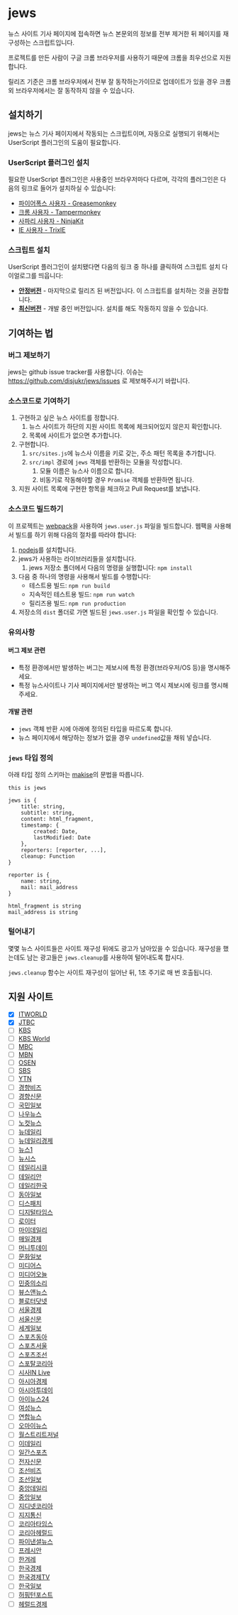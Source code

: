 # jews

뉴스 사이트 기사 페이지에 접속하면 뉴스 본문외의 정보를 전부 제거한 뒤 페이지를 재구성하는 스크립트입니다.

프로젝트를 만든 사람이 구글 크롬 브라우저를 사용하기 때문에 크롬을 최우선으로 지원합니다.

릴리즈 기준은 크롬 브라우저에서 전부 잘 동작하는가이므로 업데이트가 있을 경우 크롬 외 브라우저에서는 잘 동작하지 않을 수 있습니다.


## 설치하기

jews는 뉴스 기사 페이지에서 작동되는 스크립트이며, 자동으로 실행되기 위해서는 UserScript 플러그인의 도움이 필요합니다.

### UserScript 플러그인 설치

필요한 UserScript 플러그인은 사용중인 브라우저마다 다르며, 각각의 플러그인은 다음의 링크로 들어가 설치하실 수 있습니다:

* [파이어폭스 사용자 - Greasemonkey](https://addons.mozilla.org/ko/firefox/addon/greasemonkey/)
* [크롬 사용자 - Tampermonkey](https://chrome.google.com/webstore/detail/tampermonkey/dhdgffkkebhmkfjojejmpbldmpobfkfo)
* [사파리 사용자 - NinjaKit](https://github.com/os0x/NinjaKit)
* [IE 사용자 - TrixIE](http://sourceforge.net/projects/trixiewpf45/)

### 스크립트 설치

UserScript 플러그인이 설치됐다면 다음의 링크 중 하나를 클릭하여 스크립트 설치 다이얼로그를 띄웁니다:

* **[안정버전](https://github.com/disjukr/jews/raw/release/jews.user.js)** - 마지막으로 릴리즈 된 버전입니다. 이 스크립트를 설치하는 것을 권장합니다.
* **[최신버전](https://github.com/disjukr/jews/raw/master/jews.user.js)** - 개발 중인 버전입니다. 설치를 해도 작동하지 않을 수 있습니다.


## 기여하는 법

### 버그 제보하기

jews는 github issue tracker를 사용합니다.
이슈는 https://github.com/disjukr/jews/issues 로 제보해주시기 바랍니다.

### 소스코드로 기여하기

1. 구현하고 싶은 뉴스 사이트를 정합니다.
    1. 뉴스 사이트가 하단의 지원 사이트 목록에 체크되어있지 않은지 확인합니다.
    2. 목록에 사이트가 없으면 추가합니다.
2. 구현합니다.
    1. `src/sites.js`에 뉴스사 이름을 키로 갖는, 주소 패턴 목록을 추가합니다.
    2. `src/impl` 경로에 `jews` 객체를 반환하는 모듈을 작성합니다.
        1. 모듈 이름은 뉴스사 이름으로 합니다.
        2. 비동기로 작동해야할 경우 `Promise` 객체를 반환하면 됩니다.
3. 지원 사이트 목록에 구현한 항목을 체크하고 Pull Request를 보냅니다.

### 소스코드 빌드하기

이 프로젝트는 [webpack](http://webpack.github.io/)을 사용하여 `jews.user.js` 파일을 빌드합니다.
웹팩을 사용해서 빌드를 하기 위해 다음의 절차를 따라야 합니다:

1. [nodejs](https://nodejs.org/)를 설치합니다.
2. jews가 사용하는 라이브러리들을 설치합니다.
    1. jews 저장소 폴더에서 다음의 명령을 실행합니다: `npm install`
3. 다음 중 하나의 명령을 사용해서 빌드를 수행합니다:
    * 테스트용 빌드: `npm run build`
    * 지속적인 테스트용 빌드: `npm run watch`
    * 릴리즈용 빌드: `npm run production`
4. 저장소의 `dist` 폴더로 가면 빌드된 `jews.user.js` 파일을 확인할 수 있습니다.

### 유의사항

#### 버그 제보 관련
* 특정 환경에서만 발생하는 버그는 제보시에 특정 환경(브라우저/OS 등)을 명시해주세요.
* 특정 뉴스사이트나 기사 페이지에서만 발생하는 버그 역시 제보시에 링크를 명시해주세요.

#### 개발 관련
* `jews` 객체 반환 시에 아래에 정의된 타입을 따르도록 합니다.
* 뉴스 페이지에서 해당하는 정보가 없을 경우 `undefined`값을 채워 넣습니다.

### `jews` 타입 정의

아래 타입 정의 스키마는 [makise](https://github.com/disjukr/makise)의 문법을 따릅니다.
```makise
this is jews

jews is {
    title: string,
    subtitle: string,
    content: html_fragment,
    timestamp: {
        created: Date,
        lastModified: Date
    },
    reporters: [reporter, ...],
    cleanup: Function
}

reporter is {
    name: string,
    mail: mail_address
}

html_fragment is string
mail_address is string
```

### 털어내기

몇몇 뉴스 사이트들은 사이트 재구성 뒤에도 광고가 남아있을 수 있습니다.
재구성을 했는데도 남는 광고들은 `jews.cleanup`를 사용하여 털어내도록 합시다.

`jews.cleanup` 함수는 사이트 재구성이 일어난 뒤, 1초 주기로 매 번 호출됩니다.


## 지원 사이트

* [x] [ITWORLD](http://www.itworld.co.kr)
* [x] [JTBC](http://news.jtbc.joins.com)
* [ ] [KBS](http://news.kbs.co.kr)
* [ ] [KBS World](http://world.kbs.co.kr)
* [ ] [MBC](http://imnews.imbc.com)
* [ ] [MBN](http://mbn.mk.co.kr/pages/news/index.html)
* [ ] [OSEN](http://osen.mt.co.kr)
* [ ] [SBS](http://news.sbs.co.kr)
* [ ] [YTN](http://www.ytn.co.kr)
* [ ] [경향비즈](http://bizn.khan.co.kr)
* [ ] [경향신문](http://www.khan.co.kr)
* [ ] [국민일보](http://www.kmib.co.kr)
* [ ] [나우뉴스](http://nownews.seoul.co.kr)
* [ ] [노컷뉴스](http://www.nocutnews.co.kr)
* [ ] [뉴데일리](http://www.newdaily.co.kr)
* [ ] [뉴데일리경제](http://biz.newdaily.co.kr)
* [ ] [뉴스1](http://www.news1.kr)
* [ ] [뉴시스](http://www.newsis.com)
* [ ] [데일리시큐](http://dailysecu.com)
* [ ] [데일리안](http://www.dailian.co.kr)
* [ ] [데일리한국](http://daily.hankooki.com)
* [ ] [동아일보](http://www.donga.com)
* [ ] [디스패치](http://www.dispatch.co.kr)
* [ ] [디지털타임스](http://www.dt.co.kr)
* [ ] [로이터](http://www.reuters.com)
* [ ] [마이데일리](http://www.mydaily.co.kr)
* [ ] [매일경제](http://www.mk.co.kr)
* [ ] [머니투데이](http://www.mt.co.kr)
* [ ] [문화일보](http://www.munhwa.com)
* [ ] [미디어스](http://www.mediaus.co.kr/)
* [ ] [미디어오늘](http://www.mediatoday.co.kr)
* [ ] [민중의소리](http://www.vop.co.kr)
* [ ] [뷰스앤뉴스](http://www.viewsnnews.com)
* [ ] [블로터닷넷](http://www.bloter.net)
* [ ] [서울경제](http://economy.hankooki.com)
* [ ] [서울신문](http://www.seoul.co.kr)
* [ ] [세계일보](http://www.segye.com)
* [ ] [스포츠동아](http://sports.donga.com)
* [ ] [스포츠서울](http://www.sportsseoul.com)
* [ ] [스포츠조선](http://sports.chosun.com)
* [ ] [스포탈코리아](http://www.sportalkorea.com)
* [ ] [시사IN Live](http://www.sisainlive.com)
* [ ] [아시아경제](http://www.asiae.co.kr)
* [ ] [아시아투데이](http://www.asiatoday.co.kr)
* [ ] [아이뉴스24](http://www.inews24.com)
* [ ] [여성뉴스](http://www.womennews.co.kr)
* [ ] [연합뉴스](http://www.yonhapnews.co.kr)
* [ ] [오마이뉴스](http://www.ohmynews.com)
* [ ] [월스트리트저널](http://kr.wsj.com)
* [ ] [이데일리](http://www.edaily.co.kr)
* [ ] [일간스포츠](http://isplus.joins.com)
* [ ] [전자신문](http://www.etnews.com)
* [ ] [조선비즈](http://biz.chosun.com)
* [ ] [조선일보](http://www.chosun.com)
* [ ] [중앙데일리](http://koreajoongangdaily.joins.com)
* [ ] [중앙일보](http://joongang.joins.com)
* [ ] [지디넷코리아](http://www.zdnet.co.kr)
* [ ] [지지통신](http://www.jiji.com)
* [ ] [코리아타임스](http://www.koreatimes.co.kr)
* [ ] [코리아헤럴드](http://www.koreaherald.com)
* [ ] [파이낸셜뉴스](http://www.fnnews.com)
* [ ] [프레시안](http://www.pressian.com)
* [ ] [한겨레](http://www.hani.co.kr)
* [ ] [한국경제](http://www.hankyung.com)
* [ ] [한국경제TV](http://www.wowtv.co.kr)
* [ ] [한국일보](http://www.hankookilbo.com)
* [ ] [허핑턴포스트](http://www.huffingtonpost.kr)
* [ ] [헤럴드경제](http://biz.heraldcorp.com)
